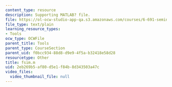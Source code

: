 ```yaml
---
content_type: resource
description: Supporting MATLAB? file.
file: https://ol-ocw-studio-app-qa.s3.amazonaws.com/courses/6-691-seminar-in-electric-power-systems-spring-2006/2eb269b5af80d5e1f84b8d343503a47c_fsim.m
file_type: text/plain
learning_resource_types:
- Tools
ocw_type: OCWFile
parent_title: Tools
parent_type: CourseSection
parent_uid: f0bcc934-88d8-d9e9-4f5a-b32418e58d28
resourcetype: Other
title: fsim.m
uid: 2eb269b5-af80-d5e1-f84b-8d343503a47c
video_files:
  video_thumbnail_file: null
---
```


